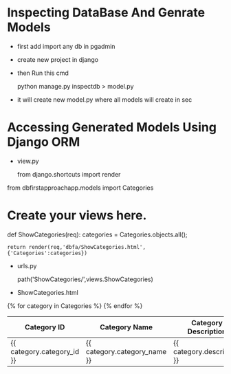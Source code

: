 # Inspecting DataBase And Genrate Models

- first add import any db in pgadmin
- create new project in django 
- then Run this cmd

    python manage.py inspectdb > model.py

- it will create new model.py where all models will create in sec

# Accessing Generated Models Using Django ORM

- view.py

    from django.shortcuts import render

from dbfirstapproachapp.models import Categories


# Create your views here.

def ShowCategories(req):
    categories = Categories.objects.all();

    return render(req,'dbfa/ShowCategories.html',{'Categories':categories})

- urls.py

    path('ShowCategories/',views.ShowCategories)

- ShowCategories.html

<!DOCTYPE html>
<html lang="en">
<head>
    <meta charset="UTF-8">
    <meta name="viewport" content="width=device-width, initial-scale=1.0">
    <title>Show Categories</title>
    <link rel="stylesheet" href="https://cdn.jsdelivr.net/npm/bootstrap@5.3.3/dist/css/bootstrap.min.css">
</head>
<body>
    <table class="table">
        <thead>
            <tr>
                <th>Category ID</th>
                <th>Category Name</th>
                <th>Category Description</th>
            </tr>
        </thead>
        <tbody>
            {% for category in Categories %}
                <tr>
                    <td>{{ category.category_id }}</td>
                    <td>{{ category.category_name }}</td>
                    <td>{{ category.description }}</td>
                </tr>
            {% endfor %}
        </tbody>
    </table>
</body>
<script src="https://cdn.jsdelivr.net/npm/bootstrap@5.3.3/dist/js/bootstrap.bundle.min.js"></script>
</html>